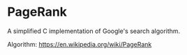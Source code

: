 # PageRank
A simplified C implementation of Google's search algorithm.

Algorithm: https://en.wikipedia.org/wiki/PageRank
